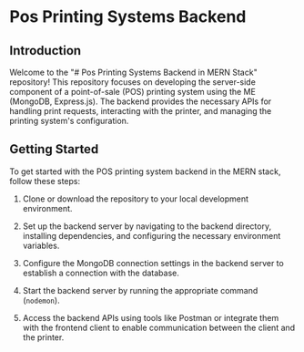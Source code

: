 # Pos Printing Systems Backend 

## Introduction
Welcome to the "# Pos Printing Systems Backend in MERN Stack" repository! This repository focuses on developing the server-side component of a point-of-sale (POS) printing system using the ME (MongoDB, Express.js). The backend provides the necessary APIs for handling print requests, interacting with the printer, and managing the printing system's configuration.




## Getting Started
To get started with the POS printing system backend in the MERN stack, follow these steps:

1. Clone or download the repository to your local development environment.

2. Set up the backend server by navigating to the backend directory, installing dependencies, and configuring the necessary environment variables.

3. Configure the MongoDB connection settings in the backend server to establish a connection with the database.

4. Start the backend server by running the appropriate command (`nodemon`).

5. Access the backend APIs using tools like Postman or integrate them with the frontend client to enable communication between the client and the printer.


